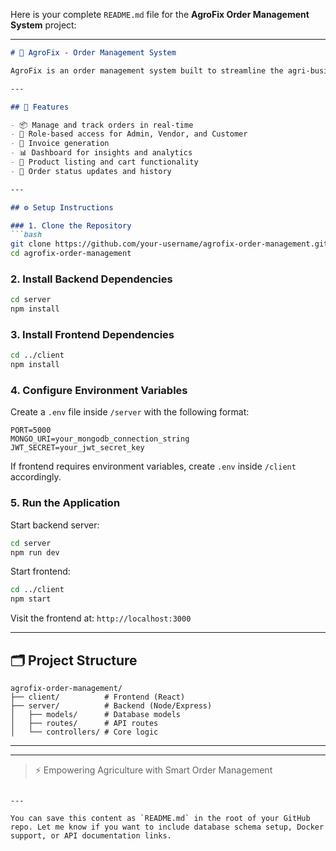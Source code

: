 Here is your complete `README.md` file for the **AgroFix Order Management System** project:

---

```markdown
# 🌾 AgroFix - Order Management System

AgroFix is an order management system built to streamline the agri-business supply chain. It enables efficient handling of customer orders, inventory, and logistics for agriculture-based products.

---

## 🚀 Features

- 📦 Manage and track orders in real-time
- 👥 Role-based access for Admin, Vendor, and Customer
- 🧾 Invoice generation
- 📊 Dashboard for insights and analytics
- 🛒 Product listing and cart functionality
- 📍 Order status updates and history

---

## ⚙️ Setup Instructions

### 1. Clone the Repository
```bash
git clone https://github.com/your-username/agrofix-order-management.git
cd agrofix-order-management
```

### 2. Install Backend Dependencies
```bash
cd server
npm install
```

### 3. Install Frontend Dependencies
```bash
cd ../client
npm install
```

### 4. Configure Environment Variables

Create a `.env` file inside `/server` with the following format:

```env
PORT=5000
MONGO_URI=your_mongodb_connection_string
JWT_SECRET=your_jwt_secret_key
```

If frontend requires environment variables, create `.env` inside `/client` accordingly.

### 5. Run the Application

Start backend server:
```bash
cd server
npm run dev
```

Start frontend:
```bash
cd ../client
npm start
```

Visit the frontend at: `http://localhost:3000`

---

## 🗂️ Project Structure

```
agrofix-order-management/
├── client/          # Frontend (React)
├── server/          # Backend (Node/Express)
│   ├── models/      # Database models
│   ├── routes/      # API routes
│   └── controllers/ # Core logic
```

---


---

> ⚡ Empowering Agriculture with Smart Order Management
```

---

You can save this content as `README.md` in the root of your GitHub repo. Let me know if you want to include database schema setup, Docker support, or API documentation links.
